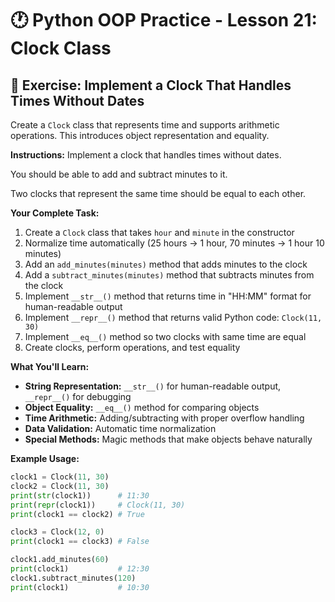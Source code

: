 # 🕐 Python OOP Practice - Lesson 21: Clock Class

## 📝 Exercise: Implement a Clock That Handles Times Without Dates

Create a `Clock` class that represents time and supports arithmetic operations. This introduces object representation and equality.

**Instructions:**
Implement a clock that handles times without dates.

You should be able to add and subtract minutes to it.

Two clocks that represent the same time should be equal to each other.

**Your Complete Task:**
1. Create a `Clock` class that takes `hour` and `minute` in the constructor
2. Normalize time automatically (25 hours → 1 hour, 70 minutes → 1 hour 10 minutes)
3. Add an `add_minutes(minutes)` method that adds minutes to the clock
4. Add a `subtract_minutes(minutes)` method that subtracts minutes from the clock
5. Implement `__str__()` method that returns time in "HH:MM" format for human-readable output
6. Implement `__repr__()` method that returns valid Python code: `Clock(11, 30)`
7. Implement `__eq__()` method so two clocks with same time are equal
8. Create clocks, perform operations, and test equality

**What You'll Learn:**
- **String Representation:** `__str__()` for human-readable output, `__repr__()` for debugging
- **Object Equality:** `__eq__()` method for comparing objects
- **Time Arithmetic:** Adding/subtracting with proper overflow handling
- **Data Validation:** Automatic time normalization
- **Special Methods:** Magic methods that make objects behave naturally

**Example Usage:**
```python
clock1 = Clock(11, 30)
clock2 = Clock(11, 30)
print(str(clock1))      # 11:30
print(repr(clock1))     # Clock(11, 30)
print(clock1 == clock2) # True

clock3 = Clock(12, 0)
print(clock1 == clock3) # False

clock1.add_minutes(60)
print(clock1)           # 12:30
clock1.subtract_minutes(120)
print(clock1)           # 10:30
```

